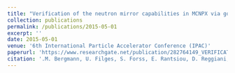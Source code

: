 ```yaml
---
title: "Verification of the neutron mirror capabilities in MCNPX via gold foil measurements at the EIGER instrument beamline at SINQ"
collection: publications
permalink: /publications/2015-05-01
excerpt: ''
date: 2015-05-01
venue: '6th International Particle Accelerator Conference (IPAC)'
paperurl: 'https://www.researchgate.net/publication/282764149_VERIFICATION_OF_THE_NEUTRON_MIRROR_CAPABILITIES_IN_MCNPX_VIA_GOLD_FOIL_MEASUREMENTS_AT_THE_EIGER_INSTRUMENT_BEAMLINE_AT_THE_SWISS_SPALLATION_NEUTRON_SOURCE_SINQ#fullTextFileContent'
citation: '.M. Bergmann, U. Filges, S. Forss, E. Rantsiou, D. Reggiani, T. Reiss, U. Stuhr, V. Talanov, M. Wohlmuther,(2015); <i>6th International Particle Accelerator Conference (IPAC)</i>.'
---
```

